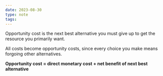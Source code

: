 ```yaml
---
date: 2023-08-30
type: note
tags: 
---
```


Opportunity cost is the next best alternative you must give up to get the resource you primarily want.

All costs become opportunity costs, since every choice you make means forgoing other alternatives.

**Opportunity cost = direct monetary cost + net benefit of next best alternative**
